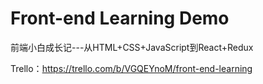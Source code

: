Front-end Learning Demo
=========================================

前端小白成长记---从HTML+CSS+JavaScript到React+Redux

Trello：https://trello.com/b/VGQEYnoM/front-end-learning


